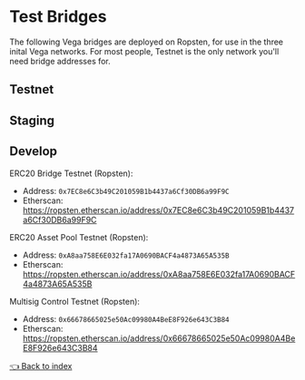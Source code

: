 # Test Bridges
The following Vega bridges are deployed on Ropsten, for use in the three inital Vega networks. For most people, Testnet is the only network you'll need bridge addresses for.  

## Testnet


## Staging

## Develop
ERC20 Bridge Testnet (Ropsten):
* Address: `0x7EC8e6C3b49C201059B1b4437a6Cf30DB6a99F9C`
* Etherscan: https://ropsten.etherscan.io/address/0x7EC8e6C3b49C201059B1b4437a6Cf30DB6a99F9C

ERC20 Asset Pool Testnet (Ropsten):
* Address: `0xA8aa758E6E032fa17A0690BACF4a4873A65A535B`
* Etherscan: https://ropsten.etherscan.io/address/0xA8aa758E6E032fa17A0690BACF4a4873A65A535B

Multisig Control Testnet (Ropsten):
* Address: `0x66678665025e50Ac09980A4BeE8F926e643C3B84`
* Etherscan: https://ropsten.etherscan.io/address/0x66678665025e50Ac09980A4BeE8F926e643C3B84

[👈 Back to index](../README.md)
